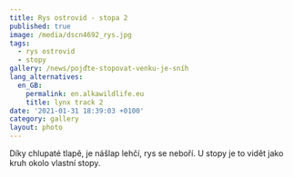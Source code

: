 ```yaml
---
title: Rys ostrovid - stopa 2
published: true
image: /media/dscn4692_rys.jpg
tags:
  - rys ostrovid
  - stopy
gallery: /news/pojďte-stopovat-venku-je-sníh
lang_alternatives:
  en_GB:
    permalink: en.alkawildlife.eu
    title: lynx track 2
date: '2021-01-31 18:39:03 +0100'
category: gallery
layout: photo
---
```

Díky chlupaté tlapě, je nášlap lehčí, rys se neboří. U stopy je to vidět jako kruh okolo vlastní stopy.
